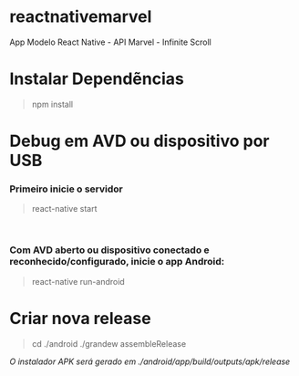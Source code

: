 # reactnativemarvel
App Modelo React Native - API Marvel - Infinite Scroll

# Instalar Dependẽncias
<blockquote>npm install</blockquote>

# Debug em AVD ou dispositivo por USB
<h3>Primeiro inicie o servidor</h3>
<blockquote>react-native start</blockquote>

<br />

<h3>Com AVD aberto ou dispositivo conectado e reconhecido/configurado, inicie o app Android:</h3>
<blockquote>react-native run-android</blockquote>


# Criar nova release
<blockquote>
  cd ./android
  ./grandew assembleRelease
</blockquote>
<i>O instalador APK será gerado em ./android/app/build/outputs/apk/release</i>


